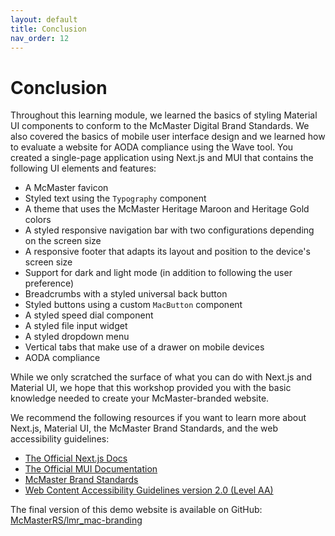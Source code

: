 ```yaml
---
layout: default
title: Conclusion
nav_order: 12
---
```


# Conclusion

Throughout this learning module, we learned the basics of styling Material UI components to conform to the McMaster Digital Brand Standards. We also covered the basics of mobile user interface design and we learned how to evaluate a website for AODA compliance using the Wave tool. You created a single-page application using Next.js and MUI that contains the following UI elements and features:
- A McMaster favicon
- Styled text using the `Typography` component
- A theme that uses the McMaster Heritage Maroon and Heritage Gold colors
- A styled responsive navigation bar with two configurations depending on the screen size
-  A responsive footer that adapts its layout and position to the device's screen size
- Support for dark and light mode (in addition to following the user preference)
- Breadcrumbs with a styled universal back button
- Styled buttons using a custom `MacButton` component
- A styled speed dial component
- A styled file input widget
- A styled dropdown menu
- Vertical tabs that make use of a drawer on mobile devices
- AODA compliance

While we only scratched the surface of what you can do with Next.js and Material UI, we hope that this workshop provided you with the basic knowledge needed to create your McMaster-branded website. 

We recommend the following resources if you want to learn more about Next.js, Material UI, the McMaster Brand Standards, and the web accessibility guidelines:
- [The Official Next.js Docs](https://nextjs.org/docs)
- [The Official MUI Documentation](https://mui.com/material-ui/getting-started/overview/)
- [McMaster Brand Standards](https://brand.mcmaster.ca/)
- [Web Content Accessibility Guidelines version 2.0 (Level AA)](https://www.w3.org/WAI/WCAG21/quickref/)

The final version of this demo website is available on GitHub: [McMasterRS/lmr_mac-branding](https://github.com/McMasterRS/lmr_mac-branding)
